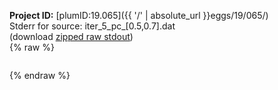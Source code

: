 **Project ID:** [plumID:19.065]({{ '/' | absolute_url }}eggs/19/065/)  
Stderr for source:  iter_5_pc_[0.5,0.7].dat   
(download [zipped raw stdout](iter_5_pc_[0.5,0.7].dat.plumed.stdout.txt.zip))  
{% raw %}
<pre>
</pre>
{% endraw %}
